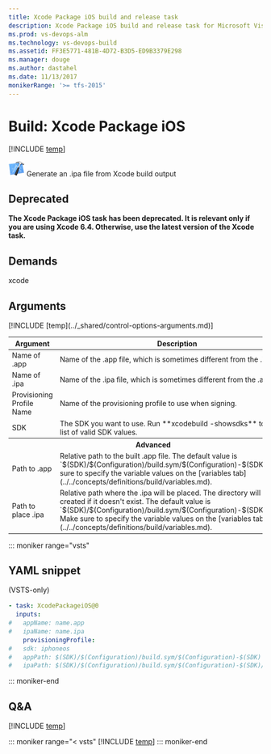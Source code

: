 ```yaml
---
title: Xcode Package iOS build and release task
description: Xcode Package iOS build and release task for Microsoft Visual Studio Team Services (VSTS) and Microsoft Team Foundation Server (TFS)
ms.prod: vs-devops-alm
ms.technology: vs-devops-build
ms.assetid: FF3E5771-481B-4D72-B3D5-ED9B3379E298
ms.manager: douge
ms.author: dastahel
ms.date: 11/13/2017
monikerRange: '>= tfs-2015'
---
```



# Build: Xcode Package iOS

[!INCLUDE [temp](../../_shared/version-tfs-2015-rtm.md)]

![](_img/xcode-package-ios.png) Generate an .ipa file from Xcode build output

## Deprecated
**The Xcode Package iOS task has been deprecated.
It is relevant only if you are using Xcode 6.4.
Otherwise, use the latest version of the Xcode task.**

## Demands

xcode

## Arguments

<table>
<thead>
<tr>
<th>Argument</th>
<th>Description</th>
</tr>
</thead>
<tr>
<td>Name of .app</td>
<td>
Name of the .app file, which is sometimes different from the .ipa file.
</td>
</tr>
<tr>
<td>Name of .ipa</td>
<td>
Name of the .ipa file, which is sometimes different from the .app file.
</td>
</tr>
<tr>
<td>Provisioning Profile Name</td>
<td>
Name of the provisioning profile to use when signing.
</td>
</tr>
<tr>
<td>SDK</td>
<td>
The SDK you want to use.  Run **xcodebuild -showsdks** to see a list of valid SDK values.
</td>
</tr>
<tr>
<th style="text-align: center" colspan="2">Advanced</th>
</tr>
<tr>
<td>Path to .app</td>
<td>
Relative path to the built .app file.
The default value is `$(SDK)/$(Configuration)/build.sym/$(Configuration)-$(SDK)`.
Make sure to specify the variable values on the [variables tab](../../concepts/definitions/build/variables.md).
</td>
</tr>
<tr>
<td>Path to place .ipa</td>
<td>
Relative path where the .ipa will be placed. The directory will be created if it doesn't exist.
The default value is `$(SDK)/$(Configuration)/build.sym/$(Configuration)-$(SDK)/output`.
Make sure to specify the variable values on the [variables tab](../../concepts/definitions/build/variables.md).
</td>
</tr>
[!INCLUDE [temp](../_shared/control-options-arguments.md)]
</table>

::: moniker range="vsts"

## YAML snippet

(VSTS-only)

```YAML
- task: XcodePackageiOS@0
  inputs:
#   appName: name.app
#   ipaName: name.ipa
    provisioningProfile:
#   sdk: iphoneos
#   appPath: $(SDK)/$(Configuration)/build.sym/$(Configuration)-$(SDK)
#   ipaPath: $(SDK)/$(Configuration)/build.sym/$(Configuration)-$(SDK)/output
```

::: moniker-end

## Q&A
<!-- BEGINSECTION class="md-qanda" -->

[!INCLUDE [temp](../../_shared/qa-agents.md)]

::: moniker range="< vsts"
[!INCLUDE [temp](../../_shared/qa-versions.md)]
::: moniker-end

<!-- ENDSECTION -->
